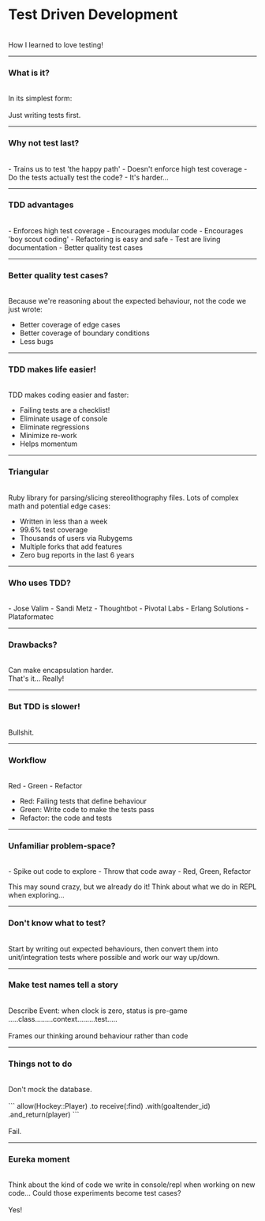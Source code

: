 # Test Driven Development
<br>
<span class="aside">How I learned to love testing!</span>

---

### What is it?
<br>
In its simplest form:
<br>
<br>
Just writing tests first.

---

### Why not test last?
<br>
- Trains us to test 'the happy path'
- Doesn't enforce high test coverage
- Do the tests actually test the code?
- It's harder...

---

### TDD advantages
<br>
- Enforces high test coverage
- Encourages modular code
- Encourages 'boy scout coding'
- Refactoring is easy and safe
- Test are living documentation
- Better quality test cases

---

### Better quality test cases?
<br>
Because we're reasoning about the expected behaviour, not the code we just wrote:

- Better coverage of edge cases
- Better coverage of boundary conditions
- Less bugs

---

### TDD makes life easier!
<br>
TDD makes coding easier and faster:

- Failing tests are a checklist!
- Eliminate usage of console
- Eliminate regressions
- Minimize re-work
- Helps momentum

---

### Triangular
<br>
Ruby library for parsing/slicing stereolithography files. Lots of complex math and potential edge cases:

- Written in less than a week
- 99.6% test coverage
- Thousands of users via Rubygems
- Multiple forks that add features
- Zero bug reports in the last 6 years

---

### Who uses TDD?
<br>
- Jose Valim
- Sandi Metz
- Thoughtbot
- Pivotal Labs
- Erlang Solutions
- Plataformatec

---

### Drawbacks?
<br>
Can make encapsulation harder.
<br>
That's it... Really!

---

### But TDD is slower!
<br>
Bullshit.

---

### Workflow
<br>
Red  -  Green  -  Refactor

- Red: Failing tests that define behaviour
- Green: Write code to make the tests pass
- Refactor: the code and tests

---

### Unfamiliar problem-space?
<br>
- Spike out code to explore
- Throw that code away
- Red, Green, Refactor

This may sound crazy, but we already do it! Think about what we do in REPL when exploring...

---

### Don't know what to test?
<br>
Start by writing out expected behaviours, then convert them into unit/integration tests where possible and work our way up/down.

---

### Make test names tell a story
<br>
Describe Event: when clock is zero, status is pre-game
.....class.........context.........test.....
<br>
<br>
Frames our thinking around behaviour rather than code

---

### Things not to do
<br>
Don't mock the database.
<br>
<br>
```
	allow(Hockey::Player)
      .to receive(:find)
      .with(goaltender_id)
      .and_return(player)
```
<br>
<br>
Fail.

---

### Eureka moment
<br>
Think about the kind of code we write in console/repl when working on new code... Could those experiments become test cases?
<br>
<br>
Yes!